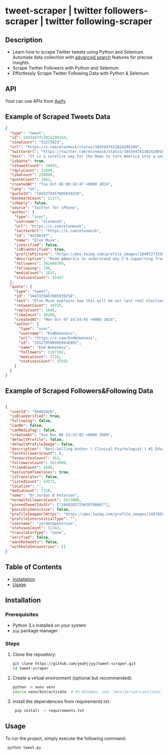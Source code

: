 # tweet-scraper | twitter followers-scraper | twitter following-scraper

## Description

- Learn how to scrape Twitter tweets using Python and Selenium. Automate data collection with [advanced search](https://github.com/igorbrigadir/twitter-advanced-search) features for precise insights.
- Scrape Twitter Followers with Python and Selenium
- Effortlessly Scrape Twitter Following Data with Python & Selenium

## API
Yout can use APIs from [Apify](https://apify.com/fastcrawler/tweet-fast-scraper)

## Example of Scraped Tweets Data

```json
{
  "type": "tweet",
  "id": 1843447413824209160,
  "viewCount": "51275823",
  "url": "https://x.com/elonmusk/status/1843447413824209160",
  "twitterUrl": "https://twitter.com/elonmusk/status/1843447413824209160",
  "text": "It is a surefire way for the Dems to turn America into a one-party state, just like California.",
  "isQuote": true,
  "retweetCount": 59493,
  "replyCount": 11090,
  "likeCount": 250068,
  "quoteCount": 1661,
  "createdAt": "Tue Oct 08 00:24:47 +0000 2024",
  "lang": "en",
  "quoteId": "1843379457605939258",
  "bookmarkCount": 11177,
  "isReply": false,
  "source": "Twitter for iPhone",
  "author": {
    "type": "user",
    "username": "elonmusk",
    "url": "https://x.com/elonmusk",
    "twitterUrl": "https://x.com/elonmusk",
    "id": "44196397",
    "name": "Elon Musk",
    "isVerified": false,
    "isBlueVerified": true,
    "profilePicture": "https://pbs.twimg.com/profile_images/1849727333617573888/HBgPUrjG_normal.jpg",
    "description": "Read @America to understand why I’m supporting Trump for President",
    "followers": 202400789,
    "following": 794,
    "mediaCount": 2637,
    "statusesCount": 55447
  },
  "quote": {
    "type": "tweet",
    "id": "1843379457605939258",
    "text": "Elon Musk explains how this will be our last real election if Kamala Harris wins. Everyone must watch this.",
    "retweetCount": 10725,
    "replyCount": 1848,
    "likeCount": 38268,
    "createdAt": "Mon Oct 07 19:54:45 +0000 2024",
    "author": {
      "type": "user",
      "username": "EndWokeness",
      "url": "https://x.com/EndWokeness",
      "id": "1552795969959636992",
      "name": "End Wokeness",
      "followers": 3107102,
      "mediaCount": 7219,
      "statusesCount": 15502
    }
  }
}
```

## Example of Scraped Followers&Following Data

```json

{
  "userId": "95092020",
  "isBlueVerified": true,
  "following": false,
  "canDm": false,
  "canMediaTag": false,
  "createdAt": "Sun Dec 06 23:33:02 +0000 2009",
  "defaultProfile": false,
  "defaultProfileImage": false,
  "description": "Best-Selling Author | Clinical Psychologist | #1 Education Podcast | Enroll to @petersonacademy now:",
  "fastFollowersCount": 0,
  "favouritesCount": 161,
  "followersCount": 5613000,
  "friendCount": 1686,
  "hasCustomTimelines": true,
  "isTranslator": false,
  "listedCount": 14572,
  "location": "",
  "mediaCount": 7318,
  "name": "Dr Jordan B Peterson",
  "normalFollowersCount": 5613000,
  "pinnedTweetIdsStr": ["1849105729438790067"],
  "possiblySensitive": false,
  "profileImageUrlHttps": "https://pbs.twimg.com/profile_images/1407056014776614923/TKBC60e1_normal.jpg",
  "profileInterstitialType": "",
  "username": "jordanbpeterson",
  "statusesCount": 51343,
  "translatorType": "none",
  "verified": false,
  "wantRetweets": false,
  "withheldInCountries": []
}

```

## Table of Contents

- [Installation](#installation)
- [Usage](#usage)


## Installation

### Prerequisites

- Python 3.x installed on your system
- `pip` package manager

### Steps

1. Clone the repository:
   ```bash
   git clone https://github.com/yeahjjyy/tweet-scraper.git
   cd tweet-scraper
2. Create a virtual environment (optional but recommended):
   ```bash
   python -m venv venv
   source venv/bin/activate  # On Windows, use `venv\Scripts\activate`
3. Install the dependencies from requirements.txt:
   ```bash
    pip install -r requirements.txt

## Usage
To run the project, simply execute the following command:
   ```bash
    python tweet.py
